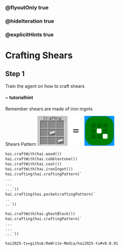### @flyoutOnly true
### @hideIteration true
### @explicitHints true

# Crafting Shears

## Step 1
Train the agent on how to craft shears

#### ~ tutorialhint 
Remember shears are made of iron ingots

Shears Pattern
![Craft Shears](https://raw.githubusercontent.com/ReWrite-Media/makecode/master/blocks/hai2025/img/shears_crafting.png "Craft Shears")

```ghost
hai.craftWith(hai.wood())
hai.craftWith(hai.cobblestone())
hai.craftWith(hai.coal())
hai.craftWith(hai.ironIngot())
hai.crafting(hai.craftingPattern(`
...
...
...`))
hai.crafting(hai.pocketcraftingPattern(`
..
..`))
```

```template
hai.craftWith(hai.ghostBlock())
hai.crafting(hai.craftingPattern(`
...
...
...`))
```




```package
hai2025-ts=github:ReWrite-Media/hai2025-ts#v0.0.91
```
